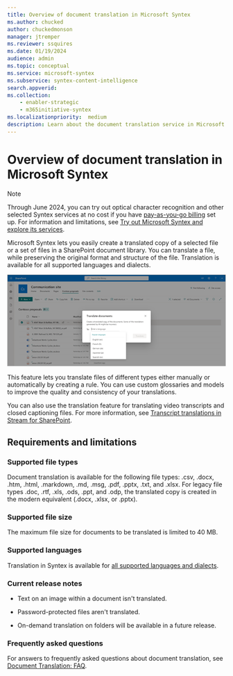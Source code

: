 ```yaml
---
title: Overview of document translation in Microsoft Syntex
ms.author: chucked
author: chuckedmonson
manager: jtremper
ms.reviewer: ssquires
ms.date: 01/19/2024
audience: admin
ms.topic: conceptual
ms.service: microsoft-syntex
ms.subservice: syntex-content-intelligence
search.appverid: 
ms.collection: 
    - enabler-strategic
    - m365initiative-syntex
ms.localizationpriority:  medium
description: Learn about the document translation service in Microsoft Syntex.
---
```


# Overview of document translation in Microsoft Syntex

> [!NOTE]
> Through June 2024, you can try out optical character recognition and other selected Syntex services at no cost if you have [pay-as-you-go billing](syntex-azure-billing.md) set up. For information and limitations, see [Try out Microsoft Syntex and explore its services](promo-syntex.md).

Microsoft Syntex lets you easily create a translated copy of a selected file or a set of files in a SharePoint document library. You can translate a file, while preserving the original format and structure of the file. Translation is available for all supported languages and dialects.

![Screenshot showing a document library with translated documents.](../media/content-understanding/translation-sample-library.png)

This feature lets you translate files of different types either manually or automatically by creating a rule. You can use custom glossaries and models to improve the quality and consistency of your translations.

You can also use the translation feature for translating video transcripts and closed captioning files. For more information, see [Transcript translations in Stream for SharePoint](https://prod.support.services.microsoft.com/office/microsoft-syntex-pay-as-you-go-transcript-translations-in-stream-for-sharepoint-2e34ad1b-e213-47ed-a806-5cc0d88751de).

## Requirements and limitations

### Supported file types

Document translation is available for the following file types: .csv, .docx, .htm, .html, .markdown, .md, .msg, .pdf, .pptx, .txt, and .xlsx. For legacy file types .doc, .rtf, .xls, .ods, .ppt, and .odp, the translated copy is created in the modern equivalent (.docx, .xlsx, or .pptx).

### Supported file size

The maximum file size for documents to be translated is limited to 40 MB.

### Supported languages

Translation in Syntex is available for [all supported languages and dialects](/azure/ai-services/translator/language-support?source=recommendations#translation).

### Current release notes

- Text on an image within a document isn't translated.

- Password-protected files aren't translated.

- On-demand translation on folders will be available in a future release.

### Frequently asked questions

For answers to frequently asked questions about document translation, see [Document Translation: FAQ](/azure/ai-services/translator/document-translation/faq#document-translation-faq).